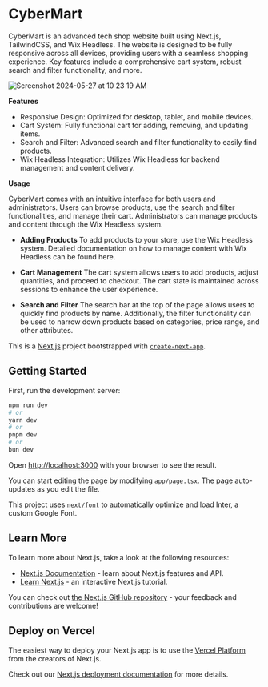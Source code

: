 # CyberMart

CyberMart is an advanced tech shop website built using Next.js, TailwindCSS, and Wix Headless. The website is designed to be fully responsive across all devices, providing users with a seamless shopping experience. Key features include a comprehensive cart system, robust search and filter functionality, and more.

![Screenshot 2024-05-27 at 10 23 19 AM](https://github.com/TariqKichawele/CyberMart/assets/105932024/cd34a4df-2a7c-4dc2-8f48-9898c632273b)

**Features**

- Responsive Design: Optimized for desktop, tablet, and mobile devices.
- Cart System: Fully functional cart for adding, removing, and updating items.
- Search and Filter: Advanced search and filter functionality to easily find products.
- Wix Headless Integration: Utilizes Wix Headless for backend management and content delivery.

**Usage**

CyberMart comes with an intuitive interface for both users and administrators. Users can browse products, use the search and filter functionalities, and manage their cart. Administrators can manage products and content through the Wix Headless system.

- **Adding Products**
To add products to your store, use the Wix Headless system. Detailed documentation on how to manage content with Wix Headless can be found here.

- **Cart Management**
The cart system allows users to add products, adjust quantities, and proceed to checkout. The cart state is maintained across sessions to enhance the user experience.

- **Search and Filter**
The search bar at the top of the page allows users to quickly find products by name. Additionally, the filter functionality can be used to narrow down products based on categories, price range, and other attributes.

This is a [Next.js](https://nextjs.org/) project bootstrapped with [`create-next-app`](https://github.com/vercel/next.js/tree/canary/packages/create-next-app).

## Getting Started

First, run the development server:

```bash
npm run dev
# or
yarn dev
# or
pnpm dev
# or
bun dev
```

Open [http://localhost:3000](http://localhost:3000) with your browser to see the result.

You can start editing the page by modifying `app/page.tsx`. The page auto-updates as you edit the file.

This project uses [`next/font`](https://nextjs.org/docs/basic-features/font-optimization) to automatically optimize and load Inter, a custom Google Font.

## Learn More

To learn more about Next.js, take a look at the following resources:

- [Next.js Documentation](https://nextjs.org/docs) - learn about Next.js features and API.
- [Learn Next.js](https://nextjs.org/learn) - an interactive Next.js tutorial.

You can check out [the Next.js GitHub repository](https://github.com/vercel/next.js/) - your feedback and contributions are welcome!

## Deploy on Vercel

The easiest way to deploy your Next.js app is to use the [Vercel Platform](https://vercel.com/new?utm_medium=default-template&filter=next.js&utm_source=create-next-app&utm_campaign=create-next-app-readme) from the creators of Next.js.

Check out our [Next.js deployment documentation](https://nextjs.org/docs/deployment) for more details.
